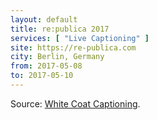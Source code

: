 ```yaml
---
layout: default
title: re:publica 2017
services: [ "Live Captioning" ]
site: https://re-publica.com
city: Berlin, Germany
from: 2017-05-08
to: 2017-05-10
---
```


Source: [White Coat Captioning](http://www.whitecoatcaptioning.com/).
